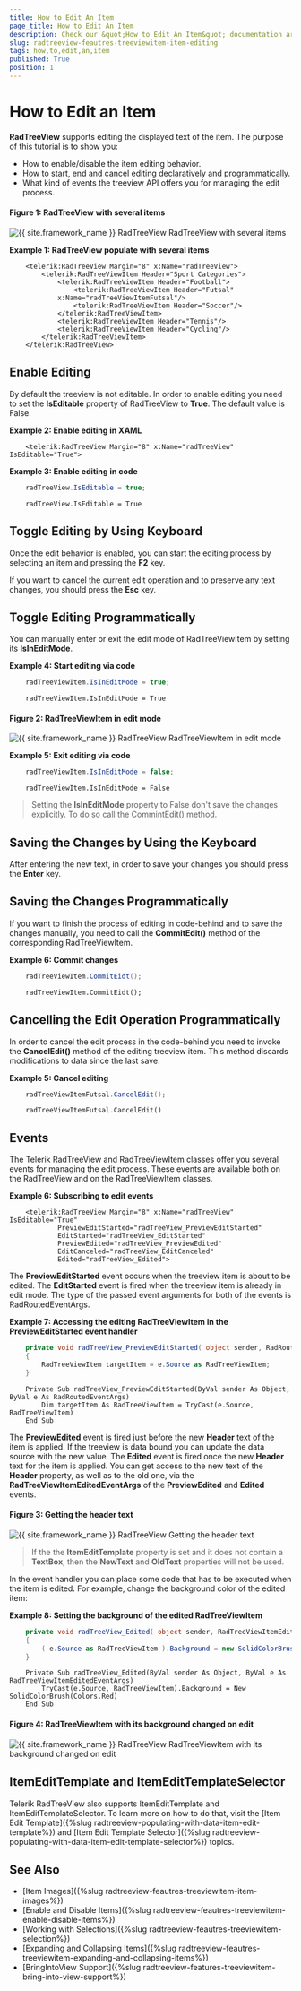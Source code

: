```yaml
---
title: How to Edit An Item
page_title: How to Edit An Item
description: Check our &quot;How to Edit An Item&quot; documentation article for the RadTreeView {{ site.framework_name }} control.
slug: radtreeview-feautres-treeviewitem-item-editing
tags: how,to,edit,an,item
published: True
position: 1
---
```


# How to Edit an Item

__RadTreeView__ supports editing the displayed text of the item. The purpose of this tutorial is to show you:

* How to enable/disable the item editing behavior.
* How to start, end and cancel editing declaratively and programmatically.
* What kind of events the treeview API offers you for managing the edit process.

#### Figure 1: RadTreeView with several items 
![{{ site.framework_name }} RadTreeView RadTreeView with several items](images/RadTreeView_TreeViewItemEditing_001.png)

__Example 1: RadTreeView populate with several items__  
```XAML
	<telerik:RadTreeView Margin="8" x:Name="radTreeView">
	    <telerik:RadTreeViewItem Header="Sport Categories">
	        <telerik:RadTreeViewItem Header="Football">
	            <telerik:RadTreeViewItem Header="Futsal"
	        x:Name="radTreeViewItemFutsal"/>
	            <telerik:RadTreeViewItem Header="Soccer"/>
	        </telerik:RadTreeViewItem>
	        <telerik:RadTreeViewItem Header="Tennis"/>
	        <telerik:RadTreeViewItem Header="Cycling"/>
	    </telerik:RadTreeViewItem>
	</telerik:RadTreeView>
```

## Enable Editing 

By default the treeview is not editable. In order to enable editing you need to set the __IsEditable__ property of RadTreeView to __True__. The default value is False.

__Example 2: Enable editing in XAML__  
```XAML
	<telerik:RadTreeView Margin="8" x:Name="radTreeView" IsEditable="True">
```

__Example 3: Enable editing in code__  
```C#	
	radTreeView.IsEditable = true;
```
```VB.NET	
	radTreeView.IsEditable = True
```

## Toggle Editing by Using Keyboard

Once the edit behavior is enabled, you can start the editing process by selecting an item and pressing the __F2__ key.

If you want to cancel the current edit operation and to preserve any text changes, you should press the __Esc__ key.

## Toggle Editing Programmatically

You can manually enter or exit the edit mode of RadTreeViewItem by setting its __IsInEditMode__.

__Example 4: Start editing via code__
```C#	
	radTreeViewItem.IsInEditMode = true;	
```
```VB.NET
	radTreeViewItem.IsInEditMode = True
```

#### Figure 2: RadTreeViewItem in edit mode 
![{{ site.framework_name }} RadTreeView RadTreeViewItem in edit mode](images/RadTreeView_TreeViewItemEditing_010.png)

__Example 5: Exit editing via code__
```C#
	radTreeViewItem.IsInEditMode = false;
```
```VB.NET
	radTreeViewItem.IsInEditMode = False
```

> Setting the __IsInEditMode__ property to False don't save the changes explicitly. To do so call the CommintEdit() method.

## Saving the Changes by Using the Keyboard

After entering the new text, in order to save your changes you should press the __Enter__ key.

## Saving the Changes Programmatically

If you want to finish the process of editing in code-behind and to save the changes manually, you need to call the __CommitEdit()__ method of the corresponding RadTreeViewItem.

__Example 6: Commit changes__
```C#	
	radTreeViewItem.CommitEidt();
```
```VB.NET
	radTreeViewItem.CommitEidt();
```

## Cancelling the Edit Operation Programmatically

In order to cancel the edit process in the code-behind you need to invoke the __CancelEdit()__ method of the editing treeview item. This method discards modifications to data since the last save.

__Example 5: Cancel editing__
```C#	
	radTreeViewItemFutsal.CancelEdit();
```
```VB.NET
	radTreeViewItemFutsal.CancelEdit()
```

## Events

The Telerik RadTreeView and RadTreeViewItem classes offer you several events for managing the edit process. These events are available both on the RadTreeView and on the RadTreeViewItem classes.

__Example 6: Subscribing to edit events__
```XAML
	<telerik:RadTreeView Margin="8" x:Name="radTreeView" IsEditable="True"
	        PreviewEditStarted="radTreeView_PreviewEditStarted"
	        EditStarted="radTreeView_EditStarted"
	        PreviewEdited="radTreeView_PreviewEdited"
	        EditCanceled="radTreeView_EditCanceled"
	        Edited="radTreeView_Edited">
```

The __PreviewEditStarted__ event occurs when the treeview item is about to be edited. The __EditStarted__ event is fired when the treeview item is already in edit mode. The type of the passed event arguments for both of the events is RadRoutedEventArgs.

__Example 7: Accessing the editing RadTreeViewItem in the PreviewEditStarted event handler__
```C#
	private void radTreeView_PreviewEditStarted( object sender, RadRoutedEventArgs e )
	{
	    RadTreeViewItem targetItem = e.Source as RadTreeViewItem;
	}
```
```VB.NET
	Private Sub radTreeView_PreviewEditStarted(ByVal sender As Object, ByVal e As RadRoutedEventArgs)
	    Dim targetItem As RadTreeViewItem = TryCast(e.Source, RadTreeViewItem)
	End Sub
```

The __PreviewEdited__ event is fired just before the new __Header__ text of the item is applied. If the treeview is data bound you can update the data source with the new value. The __Edited__ event is fired once the new __Header__ text for the item is applied. You can get access to the new text of the __Header__ property, as well as to the old one, via the __RadTreeViewItemEditedEventArgs__ of the __PreviewEdited__ and __Edited__ events.

#### Figure 3: Getting the header text
![{{ site.framework_name }} RadTreeView Getting the header text](images/RadTreeView_TreeViewItemEditing_020.png)

>If the the __ItemEditTemplate__ property is set and it does not contain a __TextBox__, then the __NewText__ and __OldText__ properties will not be used.

In the event handler you can place some code that has to be executed when the item is edited. For example, change the background color of the edited item: 

__Example 8: Setting the background of the edited RadTreeViewItem__
```C#
	private void radTreeView_Edited( object sender, RadTreeViewItemEditedEventArgs e )
	{
	    ( e.Source as RadTreeViewItem ).Background = new SolidColorBrush( Colors.Red );
	}
```
```VB.NET
	Private Sub radTreeView_Edited(ByVal sender As Object, ByVal e As RadTreeViewItemEditedEventArgs)
	    TryCast(e.Source, RadTreeViewItem).Background = New SolidColorBrush(Colors.Red)
	End Sub
```

#### Figure 4: RadTreeViewItem with its background changed on edit
![{{ site.framework_name }} RadTreeView RadTreeViewItem with its background changed on edit](images/RadTreeView_TreeViewItemEditing_030.png)

## ItemEditTemplate and ItemEditTemplateSelector

Telerik RadTreeView also supports ItemEditTemplate and ItemEditTemplateSelector. To learn more on how to do that, visit the [Item Edit Template]({%slug radtreeview-populating-with-data-item-edit-template%}) and [Item Edit Template Selector]({%slug radtreeview-populating-with-data-item-edit-template-selector%}) topics.

## See Also
 * [Item Images]({%slug radtreeview-feautres-treeviewitem-item-images%})
 * [Enable and Disable Items]({%slug radtreeview-feautres-treeviewitem-enable-disable-items%})
 * [Working with Selections]({%slug radtreeview-feautres-treeviewitem-selection%})
 * [Expanding and Collapsing Items]({%slug radtreeview-feautres-treeviewitem-expanding-and-collapsing-items%})
 * [BringIntoView Support]({%slug radtreeview-features-treeviewitem-bring-into-view-support%})
